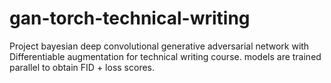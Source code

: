 # gan-torch-technical-writing

Project bayesian deep convolutional generative adversarial network with Differentiable augmentation for technical writing course. models are trained parallel to obtain FID + loss scores. 
